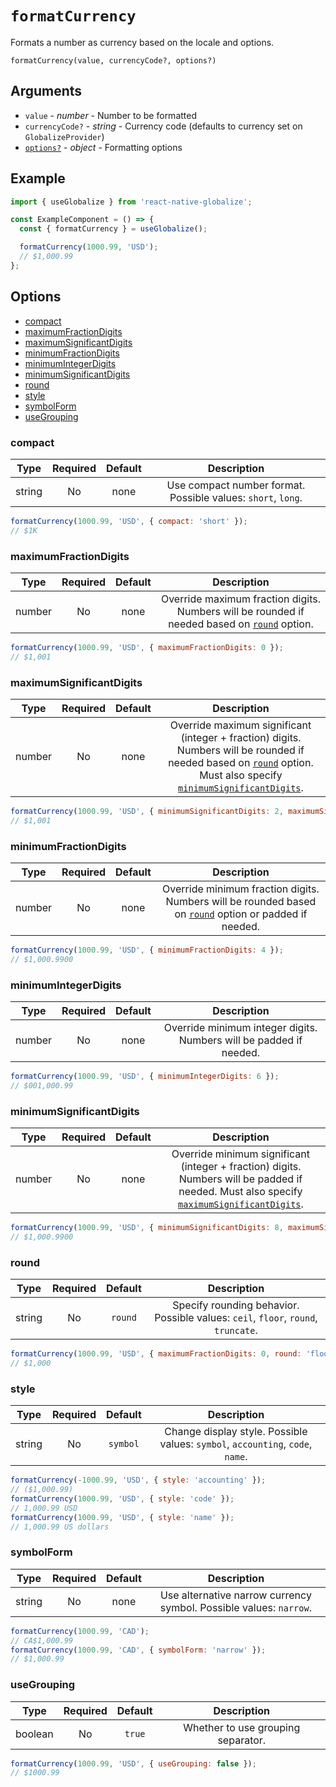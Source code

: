 # `formatCurrency`

Formats a number as currency based on the locale and options.

`formatCurrency(value, currencyCode?, options?)`

## Arguments

- `value` - *number* - Number to be formatted
- `currencyCode?` - *string* - Currency code (defaults to currency set on `GlobalizeProvider`)
- [`options?`](#options) - *object* - Formatting options

## Example

```js
import { useGlobalize } from 'react-native-globalize';

const ExampleComponent = () => {
  const { formatCurrency } = useGlobalize();

  formatCurrency(1000.99, 'USD');
  // $1,000.99
};
```

## Options

- [compact](#compact)
- [maximumFractionDigits](#maximumfractiondigits)
- [maximumSignificantDigits](#maximumsignificantdigits)
- [minimumFractionDigits](#minimumfractiondigits)
- [minimumIntegerDigits](#minimumintegerdigits)
- [minimumSignificantDigits](#minimumsignificantdigits)
- [round](#round)
- [style](#style)
- [symbolForm](#symbolform)
- [useGrouping](#usegrouping)

### compact

|  Type  | Required | Default | Description |
| :----: | :------: | :-----: | :---------: |
| string |    No    |   none  | Use compact number format. Possible values: `short`, `long`. |

```js
formatCurrency(1000.99, 'USD', { compact: 'short' });
// $1K
```

### maximumFractionDigits

|  Type  | Required | Default | Description |
| :----: | :------: | :-----: | :---------: |
| number |    No    |   none  | Override maximum fraction digits. Numbers will be rounded if needed based on [`round`](#round) option. |

```js
formatCurrency(1000.99, 'USD', { maximumFractionDigits: 0 });
// $1,001
```

### maximumSignificantDigits

|  Type  | Required | Default | Description |
| :----: | :------: | :-----: | :---------: |
| number |    No    |   none  | Override maximum significant (integer + fraction) digits. Numbers will be rounded if needed based on [`round`](#round) option. Must also specify [`minimumSignificantDigits`](#minimumsignificantdigits). |

```js
formatCurrency(1000.99, 'USD', { minimumSignificantDigits: 2, maximumSignificantDigits: 4 });
// $1,001
```

### minimumFractionDigits

|  Type  | Required | Default | Description |
| :----: | :------: | :-----: | :---------: |
| number |    No    |   none  | Override minimum fraction digits. Numbers will be rounded based on [`round`](#round) option or padded if needed. |

```js
formatCurrency(1000.99, 'USD', { minimumFractionDigits: 4 });
// $1,000.9900
```

### minimumIntegerDigits

|  Type  | Required | Default | Description |
| :----: | :------: | :-----: | :---------: |
| number |    No    |   none  | Override minimum integer digits. Numbers will be padded if needed. |

```js
formatCurrency(1000.99, 'USD', { minimumIntegerDigits: 6 });
// $001,000.99
```

### minimumSignificantDigits

|  Type  | Required | Default | Description |
| :----: | :------: | :-----: | :---------: |
| number |    No    |   none  | Override minimum significant (integer + fraction) digits. Numbers will be padded if needed. Must also specify [`maximumSignificantDigits`](#maximumsignificantdigits). |

```js
formatCurrency(1000.99, 'USD', { minimumSignificantDigits: 8, maximumSignificantDigits: 10 });
// $1,000.9900
```

### round

|  Type  | Required | Default | Description |
| :----: | :------: | :-----: | :---------: |
| string |    No    | `round` | Specify rounding behavior. Possible values: `ceil`, `floor`, `round`, `truncate`. |

```js
formatCurrency(1000.99, 'USD', { maximumFractionDigits: 0, round: 'floor' });
// $1,000
```

### style

|  Type  | Required | Default | Description |
| :----: | :------: | :-----: | :---------: |
| string |    No    | `symbol` | Change display style. Possible values: `symbol`, `accounting`, `code`, `name`. |

```js
formatCurrency(-1000.99, 'USD', { style: 'accounting' });
// ($1,000.99)
formatCurrency(1000.99, 'USD', { style: 'code' });
// 1,000.99 USD
formatCurrency(1000.99, 'USD', { style: 'name' });
// 1,000.99 US dollars
```

### symbolForm

|  Type  | Required | Default | Description |
| :----: | :------: | :-----: | :---------: |
| string |    No    |  none   | Use alternative narrow currency symbol. Possible values: `narrow`. |

```js
formatCurrency(1000.99, 'CAD');
// CA$1,000.99
formatCurrency(1000.99, 'CAD', { symbolForm: 'narrow' });
// $1,000.99
```

### useGrouping

|  Type  | Required | Default | Description |
| :----: | :------: | :-----: | :---------: |
| boolean |   No    |  `true` | Whether to use grouping separator. |

```js
formatCurrency(1000.99, 'USD', { useGrouping: false });
// $1000.99
```
